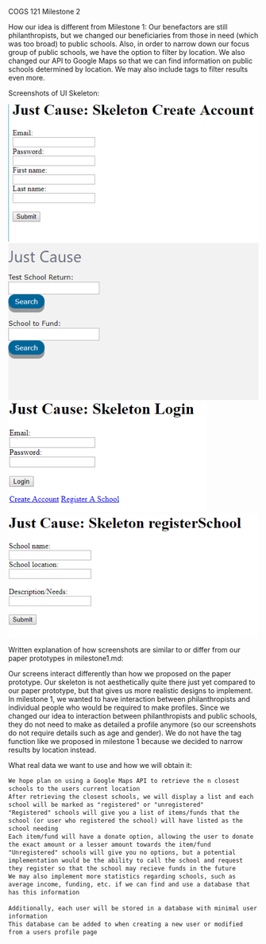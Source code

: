 
COGS 121 Milestone 2

How our idea is different from Milestone 1:
Our benefactors are still philanthropists, but we changed our beneficiaries from those in need (which was too broad) to public schools. Also, in order to narrow down our focus group of public schools, we have the option to filter by location. We also changed our API to Google Maps so that we can find information on public schools determined by location. We may also include tags to filter results even more.

Screenshots of UI Skeleton:

![](createAccount.png)
![](home.png)
![](login.png)
![](registerSchool.png)

Written explanation of how screenshots are similar to or differ from our paper prototypes in milestone1.md:

Our screens interact differently than how we proposed on the paper prototype. Our skeleton is not aesthetically quite there just yet compared to our paper prototype, but that gives us more realistic designs to implement. In milestone 1, we wanted to have interaction between philanthropists and individual people who would be required to make profiles. Since we changed our idea to interaction between philanthropists and public schools, they do not need to make as detailed a profile anymore (so our screenshots do not require details such as age and gender). We do not have the tag function like we proposed in milestone 1 because we decided to narrow results by location instead.

What real data we want to use and how we will obtain it:
	
	We hope plan on using a Google Maps API to retrieve the n closest schools to the users current location
	After retrieving the closest schools, we will display a list and each school will be marked as "registered" or "unregistered"
	"Registered" schools will give you a list of items/funds that the school (or user who registered the school) will have listed as the school needing
	Each item/fund will have a donate option, allowing the user to donate the exact amount or a lesser amount towards the item/fund
	"Unregistered" schools will give you no options, but a potential implementation would be the ability to call the school and request they register so that the school may recieve funds in the future
	We may also implement more statistics regarding schools, such as average income, funding, etc. if we can find and use a database that has this information

	Additionally, each user will be stored in a database with minimal user information
	This database can be added to when creating a new user or modified from a users profile page
